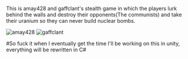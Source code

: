 This is amay428 and gaffclant's stealth game in which the players lurk behind the walls and destroy their opponents(The communists) and take their uranium
so they can never build nuclear bombs.

![amay428](https://avatars3.githubusercontent.com/u/40866259?s=400&u=4c01f1ed52a5816b43c439281806386bd0e5e5c1&v=4)
![gaffclant](https://avatars3.githubusercontent.com/u/65436210?s=400&v=4)



#So fuck it when I eventually get the time I'll be working on this in unity, everything will be rewritten in C#
